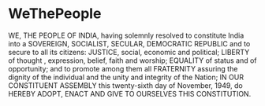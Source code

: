 # WeThePeople

WE, THE PEOPLE OF INDIA, having solemnly resolved to constitute India into a SOVEREIGN, SOCIALIST, SECULAR, DEMOCRATIC REPUBLIC and to secure to all its citizens:
JUSTICE, social, economic and political;
LIBERTY of thought , expression, belief, faith and worship;
EQUALITY of status and of opportunity; and to promote among them all
FRATERNITY assuring the dignity of the individual and the unity and integrity of the Nation;
IN OUR CONSTITUENT ASSEMBLY this twenty-sixth day of November, 1949, do HEREBY ADOPT, ENACT AND GIVE TO OURSELVES THIS CONSTITUTION.
